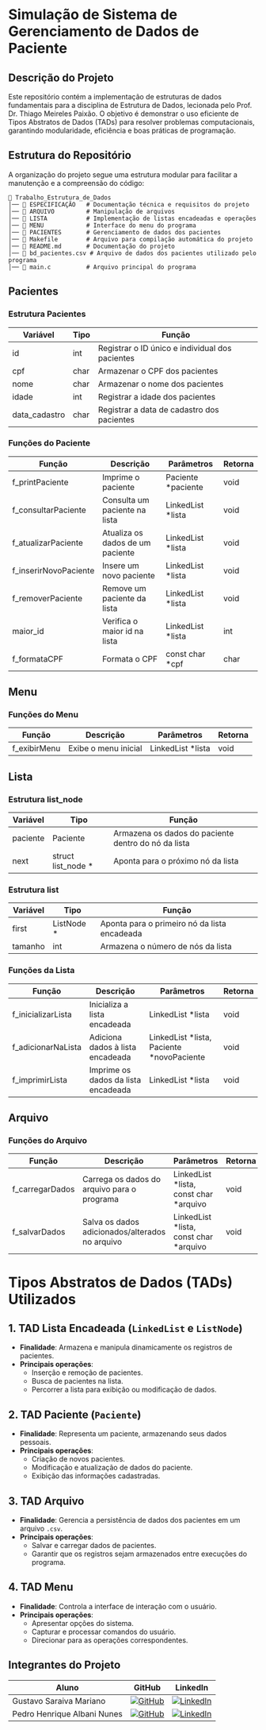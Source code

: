 # **Simulação de Sistema de Gerenciamento de Dados de Paciente**

## **Descrição do Projeto**
Este repositório contém a implementação de estruturas de dados fundamentais para a disciplina de Estrutura de Dados, lecionada pelo Prof. Dr. Thiago Meireles Paixão. O objetivo é demonstrar o uso eficiente de Tipos Abstratos de Dados (TADs) para resolver problemas computacionais, garantindo modularidade, eficiência e boas práticas de programação.

## **Estrutura do Repositório**
A organização do projeto segue uma estrutura modular para facilitar a manutenção e a compreensão do código:

```
📂 Trabalho_Estrutura_de_Dados
│── 📂 ESPECIFICAÇÃO   # Documentação técnica e requisitos do projeto  
│── 📂 ARQUIVO         # Manipulação de arquivos  
│── 📂 LISTA           # Implementação de listas encadeadas e operações  
│── 📂 MENU            # Interface do menu do programa  
│── 📂 PACIENTES       # Gerenciamento de dados dos pacientes  
│── 📜 Makefile        # Arquivo para compilação automática do projeto  
│── 📜 README.md       # Documentação do projeto  
│── 📜 bd_pacientes.csv # Arquivo de dados dos pacientes utilizado pelo programa  
│── 📜 main.c          # Arquivo principal do programa  
```

## **Pacientes**

### **Estrutura Pacientes**
| Variável | Tipo  | Função |
|----------|------|--------|
| id  | int | Registrar o ID único e individual dos pacientes |
| cpf | char | Armazenar o CPF dos pacientes |
| nome | char | Armazenar o nome dos pacientes |
| idade | int | Registrar a idade dos pacientes |
| data_cadastro | char | Registrar a data de cadastro dos pacientes |

### **Funções do Paciente**
| Função | Descrição | Parâmetros | Retorna |
|--------|----------|------------|---------|
| f_printPaciente | Imprime o paciente | Paciente *paciente | void |
| f_consultarPaciente | Consulta um paciente na lista | LinkedList *lista | void |
| f_atualizarPaciente | Atualiza os dados de um paciente | LinkedList *lista | void |
| f_inserirNovoPaciente | Insere um novo paciente | LinkedList *lista | void |
| f_removerPaciente | Remove um paciente da lista | LinkedList *lista | void |
| maior_id | Verifica o maior id na lista | LinkedList *lista | int |
| f_formataCPF | Formata o CPF | const char *cpf | char |

## **Menu**
### **Funções do Menu**
| Função | Descrição | Parâmetros | Retorna |
|--------|----------|------------|---------|
| f_exibirMenu | Exibe o menu inicial | LinkedList *lista | void |

## **Lista**
### **Estrutura list_node**
| Variável | Tipo | Função |
|----------|------|--------|
| paciente | Paciente | Armazena os dados do paciente dentro do nó da lista |
| next | struct list_node * | Aponta para o próximo nó da lista |

### **Estrutura list**
| Variável | Tipo | Função |
|----------|------|--------|
| first | ListNode * | Aponta para o primeiro nó da lista encadeada |
| tamanho | int | Armazena o número de nós da lista |

### **Funções da Lista**
| Função | Descrição | Parâmetros | Retorna |
|--------|----------|------------|---------|
| f_inicializarLista | Inicializa a lista encadeada | LinkedList *lista | void |
| f_adicionarNaLista | Adiciona dados à lista encadeada | LinkedList *lista, Paciente *novoPaciente | void |
| f_imprimirLista | Imprime os dados da lista encadeada | LinkedList *lista | void |

## **Arquivo**
### **Funções do Arquivo**
| Função | Descrição | Parâmetros | Retorna |
|--------|----------|------------|---------|
| f_carregarDados | Carrega os dados do arquivo para o programa | LinkedList *lista, const char *arquivo | void |
| f_salvarDados | Salva os dados adicionados/alterados no arquivo | LinkedList *lista, const char *arquivo | void |

# **Tipos Abstratos de Dados (TADs) Utilizados**

## **1. TAD Lista Encadeada (`LinkedList` e `ListNode`)**
- **Finalidade**: Armazena e manipula dinamicamente os registros de pacientes.
- **Principais operações**:
  - Inserção e remoção de pacientes.
  - Busca de pacientes na lista.
  - Percorrer a lista para exibição ou modificação de dados.

## **2. TAD Paciente (`Paciente`)**
- **Finalidade**: Representa um paciente, armazenando seus dados pessoais.
- **Principais operações**:
  - Criação de novos pacientes.
  - Modificação e atualização de dados do paciente.
  - Exibição das informações cadastradas.

## **3. TAD Arquivo**
- **Finalidade**: Gerencia a persistência de dados dos pacientes em um arquivo `.csv`.
- **Principais operações**:
  - Salvar e carregar dados de pacientes.
  - Garantir que os registros sejam armazenados entre execuções do programa.

## **4. TAD Menu**
- **Finalidade**: Controla a interface de interação com o usuário.
- **Principais operações**:
  - Apresentar opções do sistema.
  - Capturar e processar comandos do usuário.
  - Direcionar para as operações correspondentes.

## **Integrantes do Projeto**

| Aluno | GitHub | LinkedIn |
|-------|--------|----------|
| Gustavo Saraiva Mariano | [![GitHub](https://img.shields.io/badge/github-black?style=for-the-badge&logo=github)](https://github.com/saraivagustavo) | [![LinkedIn](https://img.shields.io/badge/linkedin-blue?style=for-the-badge&logo=linkedin)](https://www.linkedin.com/in/gustavo-saraiva-mariano/) |
| Pedro Henrique Albani Nunes | [![GitHub](https://img.shields.io/badge/github-black?style=for-the-badge&logo=github)](https://github.com/PedroAlbaniNunes) | [![LinkedIn](https://img.shields.io/badge/linkedin-blue?style=for-the-badge&logo=linkedin)](https://www.linkedin.com/in/pedro-henrique-albani-nunes-33a729270/) |
